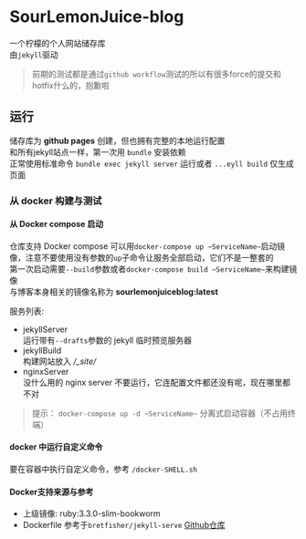 # SourLemonJuice-blog

一个柠檬的个人网站储存库\
由`jekyll`驱动

> 前期的测试都是通过`github workflow`测试的所以有很多force的提交和hotfix什么的，抱歉啦

## 运行

储存库为 **github pages** 创建，但也拥有完整的本地运行配置\
和所有jekyll站点一样，第一次用 `bundle` 安装依赖\
正常使用标准命令 `bundle exec jekyll server` 运行或者 `...eyll build` 仅生成页面

### 从 docker 构建与测试

#### 从 Docker compose 启动

仓库支持 Docker compose 可以用`docker-compose up ~ServiceName~`启动镜像，注意不要使用没有参数的`up`子命令让服务全部启动，它们不是一整套的\
第一次启动需要`--build`参数或者`docker-compose build ~ServiceName~`来构建镜像\
与博客本身相关的镜像名称为 **sourlemonjuiceblog:latest**

服务列表:

- jekyllServer\
  运行带有`--drafts`参数的 jekyll 临时预览服务器
- jekyllBuild\
  构建网站放入 */_site/*
- nginxServer\
  没什么用的 nginx server 不要运行，它连配置文件都还没有呢，现在哪里都不对

> 提示： `docker-compose up -d ~ServiceName~` 分离式启动容器（不占用终端）

#### docker 中运行自定义命令

要在容器中执行自定义命令，参考 `/docker-SHELL.sh`

#### Docker支持来源与参考

- 上级镜像: ruby:3.3.0-slim-bookworm
- Dockerfile 参考于`bretfisher/jekyll-serve` [Github仓库](https://github.com/BretFisher/jekyll-serve)
